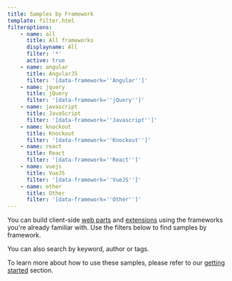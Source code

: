 ```yaml
---
title: Samples by Framework
template: filter.html
filteroptions:
    - name: all
      title: All frameworks
      displayname: All
      filter: '*'
      active: true
    - name: angular
      title: AngularJS
      filter: '[data-framework=''Angular'']'
    - name: jquery
      title: jQuery
      filter: '[data-framework=''jQuery'']'
    - name: javascript
      title: JavaScript
      filter: '[data-framework=''Javascript'']'
    - name: knockout
      title: Knockout
      filter: '[data-framework=''Knockout'']'
    - name: react
      title: React
      filter: '[data-framework=''React'']'
    - name: vuejs
      title: VueJS
      filter: '[data-framework=''VueJS'']'
    - name: other
      title: Other
      filter: '[data-framework=''Other'']'
---
```


You can build client-side [web parts](https://learn.microsoft.com/sharepoint/dev/spfx/web-parts/overview-client-side-web-parts) and [extensions](https://learn.microsoft.com/sharepoint/dev/spfx/extensions/overview-extensions) using the frameworks you're already familiar with. Use the filters below to find samples by framework.

You can also search by keyword, author or tags.

To learn more about how to use these samples, please refer to our [getting started](./gettingstarted/index.md) section.